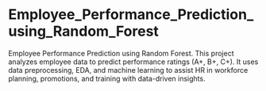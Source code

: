 # Employee_Performance_Prediction_using_Random_Forest
Employee Performance Prediction using Random Forest. This project analyzes employee data to predict performance ratings (A+, B+, C+). It uses data preprocessing, EDA, and machine learning to assist HR in workforce planning, promotions, and training with data-driven insights.
